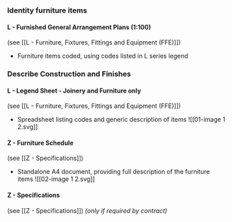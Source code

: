 ### Identity furniture items

#### L - Furnished General Arrangement Plans (1:100)
(see [[L - Furniture, Fixtures, Fittings and Equipment (FFE)]])
- Furniture items coded, using codes listed in L series legend

### Describe Construction and Finishes

#### L - Legend Sheet - Joinery and Furniture only
(see [[L - Furniture, Fixtures, Fittings and Equipment (FFE)]])
- Spreadsheet listing codes and generic description of items
![[01-image 1 2.svg]]

#### Z - Furniture Schedule
(see [[Z - Specifications]])
- Standalone A4 document, providing full description of the furniture items
![[02-image 1 2.svg]]

#### Z - Specifications
(see [[Z - Specifications]])
_(only if required by contract)_
